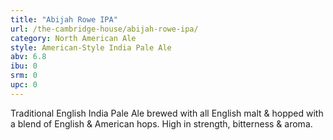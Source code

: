 ```yaml
---
title: "Abijah Rowe IPA"
url: /the-cambridge-house/abijah-rowe-ipa/
category: North American Ale
style: American-Style India Pale Ale
abv: 6.8
ibu: 0
srm: 0
upc: 0
---
```

Traditional English India Pale Ale brewed with all English malt & hopped with a blend of English & American hops. High in strength, bitterness & aroma.

